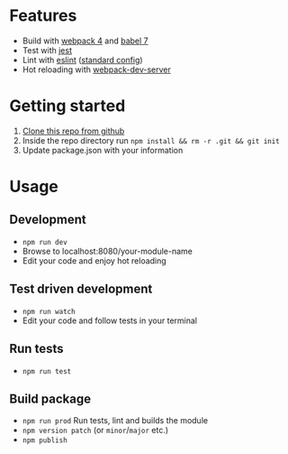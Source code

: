 # Features
* Build with [webpack 4](https://webpack.js.org/) and [babel 7](https://babeljs.io/)
* Test with [jest](https://jestjs.io)
* Lint with [eslint](http://eslint.org/) ([standard config](https://github.com/standard/eslint-config-standard))
* Hot reloading with [webpack-dev-server](https://webpack.js.org/configuration/dev-server/)

# Getting started
1. [Clone this repo from github](https://github.com/eunikitin/modern-package-boilerplate)
1. Inside the repo directory run `npm install && rm -r .git && git init`
1. Update package.json with your information

# Usage
## Development
- ```npm run dev```
- Browse to localhost:8080/your-module-name
- Edit your code and enjoy hot reloading

## Test driven development
- ```npm run watch```
- Edit your code and follow tests in your terminal

## Run tests
- ```npm run test```

## Build package
- ```npm run prod``` Run tests, lint and builds the module
- ```npm version patch``` (or ```minor```/```major``` etc.)
- ```npm publish```